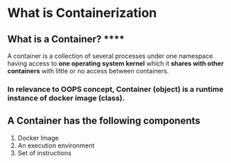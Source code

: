 # What is Containerization

## What is a Container? ****

A container is a collection of several processes under one namespace having access to **one operating system kernel** which it **shares with other containers** with little or no access between containers.

### **In relevance to OOPS concept, Container \(object\) is a runtime instance of docker image \(class\).** 

## **A Container has the following components**

1. Docker Image
2. An execution environment
3. Set of instructions

